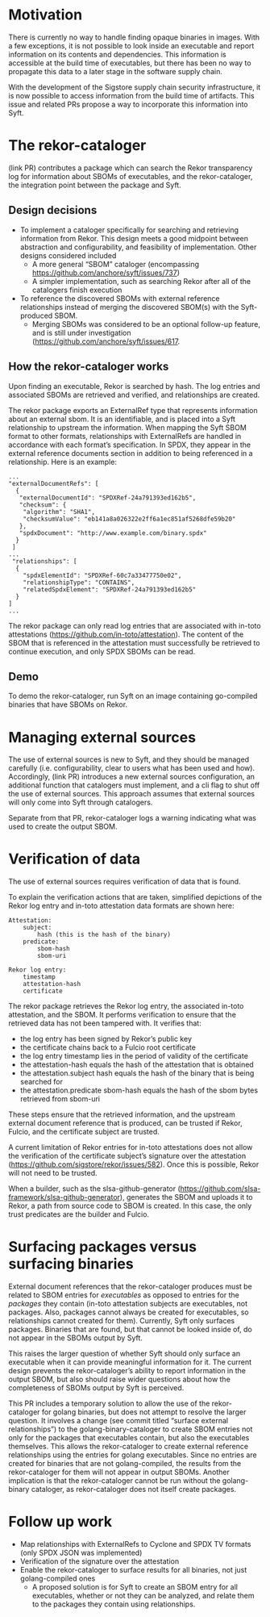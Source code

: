 # Motivation
There is currently no way to handle finding opaque binaries in images. With a few exceptions, it is not possible to look inside an executable and report information on its contents and dependencies. This information is accessible at the build time of executables, but there has been no way to propagate this data to a later stage in the software supply chain.  

With the development of the Sigstore supply chain security infrastructure, it is now possible to access information from the build time of artifacts.  This issue and related PRs propose a way to incorporate this information into Syft. 

# The rekor-cataloger 	
(link PR) contributes a package which can search the Rekor transparency log for information about SBOMs of executables, and the rekor-cataloger, the integration point between the package and Syft. 

## Design decisions
* To implement a cataloger specifically for searching and retrieving information from Rekor. This design meets a good midpoint between abstraction and configurability, and feasibility of implementation. Other designs considered included
    * A more general “SBOM” cataloger (encompassing https://github.com/anchore/syft/issues/737)
    * A simpler implementation, such as searching Rekor after all of the catalogers finish execution
* To reference the discovered SBOMs with external reference relationships instead of merging the discovered SBOM(s) with the Syft-produced SBOM. 
    * Merging SBOMs was considered to be an optional follow-up feature, and is still under investigation (https://github.com/anchore/syft/issues/617.

## How the rekor-cataloger works 
Upon finding an executable, Rekor is searched by hash. The log entries and associated SBOMs are retrieved and verified, and relationships are created. 

The rekor package exports an ExternalRef type that represents information about an external sbom. It is an identifiable, and is placed into a Syft relationship to upstream the information. When mapping the Syft SBOM format to other formats, relationships with ExternalRefs are handled in accordance with each format’s specification. In SPDX, they appear in the external reference documents section in addition to being referenced in a relationship. Here is an example:
```
...
"externalDocumentRefs": [
  {
   "externalDocumentId": "SPDXRef-24a791393ed162b5",
   "checksum": {
    "algorithm": "SHA1",
    "checksumValue": "eb141a8a026322e2ff6a1ec851af5268dfe59b20"
   },
   "spdxDocument": "http://www.example.com/binary.spdx"
  }
 ]
...
 "relationships": [
  {
    "spdxElementId": "SPDXRef-60c7a33477750e02",
    "relationshipType": "CONTAINS",
    "relatedSpdxElement": "SPDXRef-24a791393ed162b5"
  }
]
...
```

The rekor package can only read log entries that are associated with in-toto attestations (https://github.com/in-toto/attestation). The content of the SBOM that is referenced in the attestation must successfully be retrieved to continue execution, and only SPDX SBOMs can be read. 

## Demo
To demo the rekor-cataloger, run Syft on an image containing go-compiled binaries that have SBOMs on Rekor. 

# Managing external sources 
The use of external sources is new to Syft, and they should be managed carefully (i.e. configurability, clear to users what has been used and how). 
Accordingly, (link PR) introduces a new external sources configuration, an additional function that catalogers must implement, and a cli flag to shut off the use of external sources. This approach assumes that external sources will only come into Syft through catalogers. 

Separate from that PR, rekor-cataloger logs a warning indicating what was used to create the output SBOM. 

# Verification of data 
The use of external sources requires verification of data that is found. 

To explain the verification actions that are taken, simplified depictions of the Rekor log entry and in-toto attestation data formats are shown here:
```
Attestation:
    subject:
        hash (this is the hash of the binary)
    predicate:
        sbom-hash  
        sbom-uri

Rekor log entry:
    timestamp 
    attestation-hash
    certificate
```

The rekor package retrieves the Rekor log entry, the associated in-toto attestation, and the SBOM. It performs verification to ensure that the retrieved data has not been tampered with. It verifies that:
- the log entry has been signed by Rekor’s public key
- the certificate chains back to a Fulcio root certificate
- the log entry timestamp lies in the period of validity of the certificate 
- the attestation-hash equals the hash of the attestation that is obtained
- the attestation.subject hash equals the hash of the binary that is being searched for
- the attestation.predicate sbom-hash equals the hash of the sbom bytes retrieved from sbom-uri

These steps ensure that the retrieved information, and the upstream external document reference that is produced, can be trusted if Rekor, Fulcio, and the certificate subject are trusted.

A current limitation of Rekor entries for in-toto attestations does not allow the verification of the certificate subject’s signature over the attestation (https://github.com/sigstore/rekor/issues/582). Once this is possible, Rekor will not need to be trusted. 

When a builder, such as the slsa-github-generator (https://github.com/slsa-framework/slsa-github-generator), generates the SBOM and uploads it to Rekor, a path from source code to SBOM is created. In this case, the only trust predicates are the builder and Fulcio. 


# Surfacing packages versus surfacing binaries
External document references that the rekor-cataloger produces must be related to SBOM entries for *executables* as opposed to entries for the *packages* they contain (in-toto attestation subjects are executables, not packages. Also, packages cannot always be created for executables, so relationships cannot created for them). Currently, Syft only surfaces packages. Binaries that are found, but that cannot be looked inside of, do not appear in the SBOMs output by Syft. 

This raises the larger question of whether Syft should only surface an executable when it can provide meaningful information for it. The current design prevents the rekor-cataloger’s ability to report information in the output SBOM, but also should raise wider questions about how the completeness of SBOMs output by Syft is perceived.   

This PR includes a temporary solution to allow the use of the rekor-cataloger for golang binaries, but does not attempt to resolve the larger question. It involves a change (see commit titled “surface external relationships”) to the golang-binary-cataloger to create SBOM entries not only for the packages that executables contain, but also the executables themselves. This allows the rekor-cataloger to create external reference relationships using the entries for golang executables. Since no entries are created for binaries that are not golang-compiled, the results from the rekor-cataloger for them will not appear in output SBOMs. Another implication is that the rekor-cataloger cannot be run without the golang-binary cataloger, as rekor-cataloger does not itself create packages. 


# Follow up work
- Map relationships with ExternalRefs to Cyclone and SPDX TV formats (only SPDX JSON was implemented) 
- Verification of the signature over the attestation 
- Enable the rekor-cataloger to surface results for all binaries, not just golang-compiled ones
    - A proposed solution is for Syft to create an SBOM entry for all executables, whether or not they can be analyzed, and relate them to the packages they contain using relationships.  



